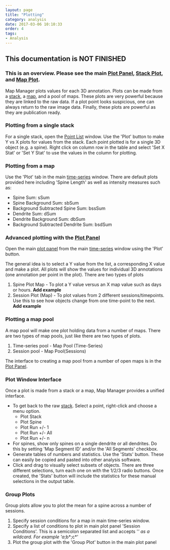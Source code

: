 ```yaml
---
layout: page
title: "Plotting"
category: analysis
date: 2017-03-06 10:10:33
order: 4
tags:
- Analysis
---
```


## **This documentation is NOT FINISHED**

### This is an overview. Please see the main [Plot Panel][plot-panel], [Stack Plot][stack-plot], and [Map Plot][map-plot].

Map Manager plots values for each 3D annotation. Plots can be made from a [stack][stack], a [map][time-series], and a pool of maps. These plots are very powerful because they are linked to the raw data. If a plot point looks suspicious, one can always return to the raw image data. Finally, these plots are powerful as they are publication ready.


### Plotting from a single stack

For a single stack, open the [Point List][point-list] window. Use the 'Plot' button to make Y vs X plots for values from the stack. Each point plotted is for a single 3D object (e.g. a spine). Right click on column row in the table and select 'Set X Stat' or 'Set Y Stat' to use the values in the column for plotting.


### Plotting from a map

Use the 'Plot' tab in the main [time-series][time-series] window. There are default plots provided here including 'Spine Length' as well as intensity measures such as:

  - Spine Sum: sSum
  - Spine Background Sum: sbSum
  - Background Subtracted Spine Sum: bssSum
  - Dendrite Sum: dSum
  - Dendrite Background Sum: dbSum
  - Background Subtracted Dendrite Sum: bsdSum


### Advanced plotting with the [Plot Panel][plot-panel]

Open the main [plot panel][plot-panel] from the main [time-series][time-series] window using the 'Plot' button.

The general idea is to select a Y value from the list, a corresponding X value and make a plot. All plots will show the values for individual 3D annotations (one annotation per point in the plot). There are two types of plots

  1. Spine Plot Map - To plot a Y value versus an X map value such as days or hours. **Add example**
  2. Session Plot (Map) - To plot values from 2 different sessions/timepoints. Use this to see how objects change from one time-point to the next. **Add example**


### Plotting a map pool

A map pool will make one plot holding data from a number of maps. There are two types of map pools, just like there are two types of plots.

 1. Time-series pool - Map Pool (Time-Series)
 2. Session pool - Map Pool(Sessions)

The interface to creating a map pool from a number of open maps is in the [Plot Panel][plot-panel].

### Plot Window Interface

Once a plot is made from a stack or a map, Map Manager provides a unified interface.

- To get back to the raw [stack][stack]. Select a point, right-click and choose a menu option.
  - Plot Stack
  - Plot Spine
  - Plot Run +/- 1
  - Plot Run +/- All
  - Plot Run +/- n
- For spines, show only spines on a single dendrite or all dendrites. Do this by setting 'Map Segment ID' and/or the 'All Segments' checkbox.
- Generate tables of numbers and statistics. Use the 'Stats' button. These can easily be copied and pasted into other analysis software.
- Click and drag to visually select subsets of objects. There are three different selections, turn each one on with the 1/2/3 radio buttons. Once created, the 'Stats' button will include the statistics for these manual selections in the output table.

### Group Plots

Group plots allow you to plot the mean for a spine across a number of sessions.

  1. Specify session conditions for a map in main time-series window.
  2. Specify a list of conditions to plot in main plot panel 'Session Conditions'. This is a semicolon separated list and accepts '*' as a wildcard. For example 'a*;b*;c*'
  3. Plot the group plot with the 'Group Plot' button in the main plot panel
    
[stack]: stack
[reports]: reports
[intensity]: intensity
[point-list]: point-list
[time-series]: time-series-panel
[plot-panel]: plot-panel
[stack-plot]: stack-plot
[map-plot]: map-plot
